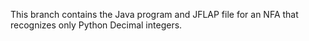 This branch contains the Java program and JFLAP file for an NFA that recognizes only Python Decimal integers.
